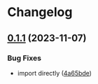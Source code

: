 # Changelog

## [0.1.1](https://github.com/wolkwork/data-management-suite/compare/v0.1.0...v0.1.1) (2023-11-07)


### Bug Fixes

* import directly ([4a65bde](https://github.com/wolkwork/data-management-suite/commit/4a65bdec8e52c64965271e970d48408b45621d84))
